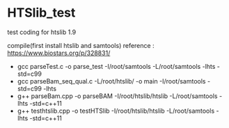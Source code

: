 # HTSlib_test
test coding for htslib 1.9

compile(first install htslib and samtools)
reference : https://www.biostars.org/p/328831/

- gcc parseTest.c -o parse_test -I/root/samtools -L/root/samtools -lhts -std=c99
- gcc parseBam_seq_qual.c -L/root/htslib/ -o main -I/root/samtools -std=c99 -lhts
- g++ parseBam.cpp -o parseBAM -I/root/htslib/htslib -L/root/samtools -lhts -std=c++11
- g++ testhtslib.cpp -o testHTSlib -I/root/htslib/htslib -L/root/samtools -lhts -std=c++11

